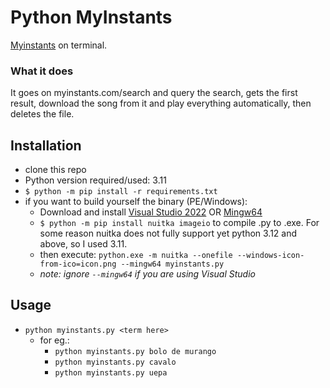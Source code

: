 # Python MyInstants
[Myinstants](https://www.myinstants.com/) on terminal.  


### What it does
It goes on myinstants.com/search and query the search, gets the first result, download the song from it and play everything automatically, then deletes the file.

## Installation
- clone this repo
- Python version required/used: 3.11
- `$ python -m pip install -r requirements.txt`
- if you want to build yourself the binary (PE/Windows):
  - Download and install [Visual Studio 2022](https://visualstudio.microsoft.com/) OR [Mingw64](https://www.mingw-w64.org/)
  -  `$ python -m pip install nuitka imageio` to compile .py to .exe. For some reason nuitka does not fully support yet python 3.12 and above, so I used 3.11.
  -  then execute: `python.exe -m nuitka --onefile --windows-icon-from-ico=icon.png --mingw64 myinstants.py`
    - _note: ignore `--mingw64` if you are using Visual Studio_

 ## Usage
 - `python myinstants.py <term here>`
   - for eg.:
     - `python myinstants.py bolo de murango`
     - `python myinstants.py cavalo`
     - `python myinstants.py uepa`
